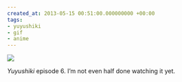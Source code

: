```yaml
---
created_at: 2013-05-15 00:51:00.000000000 +00:00
tags:
- yuyushiki
- gif
- anime
---
```


![](/blog/media/tumblr_mmteehJEzM1qim2zwo1_500.gif)

*Yuyushiki* episode 6. I’m not even half done watching it yet.
